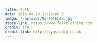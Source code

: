 ```yaml
---
title: Folk
date: 2016-08-19 12:18:00 Z
image: "/uploads/90-Folk@2x.jpg"
store-link: https://www.folkclothing.com
credit: IYA
credit-link: http://iyastudio.co.uk
---
```


